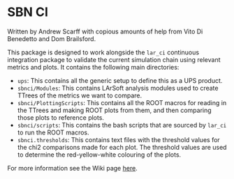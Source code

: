 SBN CI
======

Written by Andrew Scarff with copious amounts of help from Vito Di Benedetto and Dom Brailsford.

This package is designed to work alongside the `lar_ci` continuous integration package to validate the current simulation chain using relevant metrics and plots. It contains the following main directories:

- `ups`: This contains all the generic setup to define this as a UPS product.
- `sbnci/Modules`: This contains LArSoft analysis modules used to create TTrees of the metrics we want to compare.
- `sbnci/PlottingScripts`: This contains all the ROOT macros for reading in the TTrees and making ROOT plots from them, and then comparing those plots to reference plots.
- `sbnci/scripts`: This contains the bash scripts that are sourced by `lar_ci` to run the ROOT macros.
- `sbnci.thresholds`: This contains text files with the threshold values for the chi2 comparisons made for each plot. The threshold values are used to determine the red-yellow-white colouring of the plots.

For more information see the Wiki page [here](https://sbnsoftware.github.io/sbndcode_wiki/CI_Validation.html).
